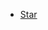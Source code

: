 <ul>
    <li>
        <a class="github-button"
           href="https://github.com/hay/valenski"
           data-icon="octicon-star"
           data-size="large"
           aria-label="Star hay/valenski on GitHub">Star</a>
    </li>
</ul>